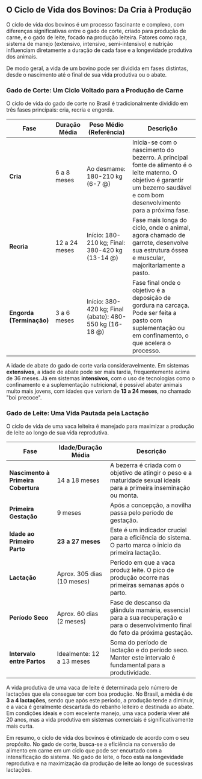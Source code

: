 ## O Ciclo de Vida dos Bovinos: Da Cria à Produção

O ciclo de vida dos bovinos é um processo fascinante e complexo, com diferenças significativas entre o gado de corte, criado para produção de carne, e o gado de leite, focado na produção leiteira. Fatores como raça, sistema de manejo (extensivo, intensivo, semi-intensivo) e nutrição influenciam diretamente a duração de cada fase e a longevidade produtiva dos animais.

De modo geral, a vida de um bovino pode ser dividida em fases distintas, desde o nascimento até o final de sua vida produtiva ou o abate.

### Gado de Corte: Um Ciclo Voltado para a Produção de Carne

O ciclo de vida do gado de corte no Brasil é tradicionalmente dividido em três fases principais: cria, recria e engorda.

| Fase | Duração Média | Peso Médio (Referência) | Descrição |
| --- | --- | --- | --- |
| **Cria** | 6 a 8 meses | Ao desmame: 180-210 kg (6-7 @) | Inicia-se com o nascimento do bezerro. A principal fonte de alimento é o leite materno. O objetivo é garantir um bezerro saudável e com bom desenvolvimento para a próxima fase. |
| **Recria** | 12 a 24 meses | Início: 180-210 kg; Final: 380-420 kg (13-14 @) | Fase mais longa do ciclo, onde o animal, agora chamado de garrote, desenvolve sua estrutura óssea e muscular, majoritariamente a pasto. |
| **Engorda (Terminação)** | 3 a 6 meses | Início: 380-420 kg; Final (abate): 480-550 kg (16-18 @) | Fase final onde o objetivo é a deposição de gordura na carcaça. Pode ser feita a pasto com suplementação ou em confinamento, o que acelera o processo. |

A idade de abate do gado de corte varia consideravelmente. Em sistemas **extensivos**, a idade de abate pode ser mais tardia, frequentemente acima de 36 meses. Já em sistemas **intensivos**, com o uso de tecnologias como o confinamento e a suplementação nutricional, é possível abater animais muito mais jovens, com idades que variam de **13 a 24 meses**, no chamado "boi precoce".

### Gado de Leite: Uma Vida Pautada pela Lactação

O ciclo de vida de uma vaca leiteira é manejado para maximizar a produção de leite ao longo de sua vida reprodutiva.

| Fase | Idade/Duração Média | Descrição |
| --- | --- | --- |
| **Nascimento à Primeira Cobertura**| 14 a 18 meses | A bezerra é criada com o objetivo de atingir o peso e a maturidade sexual ideais para a primeira inseminação ou monta. |
| **Primeira Gestação** | 9 meses | Após a concepção, a novilha passa pelo período de gestação. |
| **Idade ao Primeiro Parto** | **23 a 27 meses** | Este é um indicador crucial para a eficiência do sistema. O parto marca o início da primeira lactação. |
| **Lactação** | Aprox. 305 dias (10 meses) | Período em que a vaca produz leite. O pico de produção ocorre nas primeiras semanas após o parto. |
| **Período Seco** | Aprox. 60 dias (2 meses) | Fase de descanso da glândula mamária, essencial para a sua recuperação e para o desenvolvimento final do feto da próxima gestação. |
| **Intervalo entre Partos** | Idealmente: 12 a 13 meses | Soma do período de lactação e do período seco. Manter este intervalo é fundamental para a produtividade. |

A vida produtiva de uma vaca de leite é determinada pelo número de lactações que ela consegue ter com boa produção. No Brasil, a média é de **3 a 4 lactações**, sendo que após este período, a produção tende a diminuir, e a vaca é geralmente descartada do rebanho leiteiro e destinada ao abate. Em condições ideais e com excelente manejo, uma vaca poderia viver até 20 anos, mas a vida produtiva em sistemas comerciais é significativamente mais curta.

Em resumo, o ciclo de vida dos bovinos é otimizado de acordo com o seu propósito. No gado de corte, busca-se a eficiência na conversão de alimento em carne em um ciclo que pode ser encurtado com a intensificação do sistema. No gado de leite, o foco está na longevidade reprodutiva e na maximização da produção de leite ao longo de sucessivas lactações.
